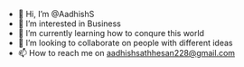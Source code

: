 - 👋 Hi, I’m @AadhishS
- 👀 I’m interested in Business
- 🌱 I’m currently learning how to conqure this world
- 💞️ I’m looking to collaborate on people with different ideas
- 📫 How to reach me on aadhishsathhesan228@gmail.com

<!---
AadhishS/AadhishS is a ✨ special ✨ repository because its `README.md` (this file) appears on your GitHub profile.
You can click the Preview link to take a look at your changes.
--->
